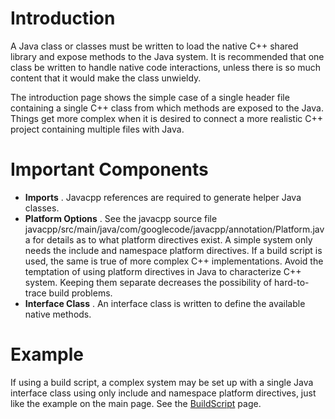 # Introduction #

A Java class or classes must be written to load the native C++ shared library and expose methods to the Java system. It is recommended that one class be written to handle native code interactions, unless there is so much content that it would make the class unwieldy.

The introduction page shows the simple case of a single header file containing a single C++ class from which methods are exposed to the Java. Things get more complex when it is desired to connect a more realistic C++ project containing multiple files with Java.

# Important Components #

  * **Imports** . Javacpp references are required to generate helper Java classes.
  * **Platform Options** . See the javacpp source file javacpp/src/main/java/com/googlecode/javacpp/annotation/Platform.java for details as to what platform directives exist. A simple system only needs the include and namespace platform directives. If a build script is used, the same is true of more complex C++ implementations. Avoid the temptation of using platform directives in Java to characterize C++ system. Keeping them separate decreases the possibility of hard-to-trace build problems.
  * **Interface Class** . An interface class is written to define the available native methods.

# Example #
If using a build script, a complex system may be set up with a single Java interface class using only include and namespace platform directives, just like the example on the main page. See the [BuildScript](BuildScript.md) page.